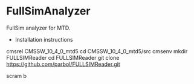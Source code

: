 # FullSimAnalyzer

FullSim analyzer for MTD.


* Installation instructions

cmsrel CMSSW_10_4_0_mtd5
cd CMSSW_10_4_0_mtd5/src
cmsenv
mkdir FULLSIMReader
cd FULLSIMReader
git clone https://github.com/parbol/FULLSIMReader.git

scram b


